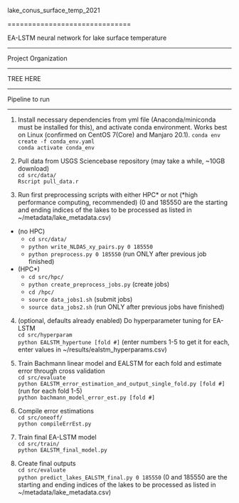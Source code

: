 
lake_conus_surface_temp_2021

==============================

EA-LSTM neural network for lake surface temperature 

---------------

Project Organization 

------------

TREE HERE

--------

Pipeline to run

-------------

1. Install necessary dependencies from yml file (Anaconda/miniconda must be installed for this), and activate conda environment. Works best on Linux (confirmed on CentOS 7(Core) and Manjaro 20.1).
`conda env create -f conda_env.yaml`  
`conda activate conda_env`

2. Pull data from USGS Sciencebase repository (may take a while, ~10GB download)  
`cd src/data/`  
`Rscript pull_data.r`  

3. Run first preprocessing scripts with either HPC* or not (*high performance computing, recommended) (0 and 185550 are the starting and ending indices of the lakes to be processed as listed in ~/metadata/lake_metadata.csv)  
* (no HPC)   
    + `cd src/data/`  
    + `python write_NLDAS_xy_pairs.py 0 185550`  
    + `python preprocess.py 0 185550` (run ONLY after previous job finished)  
* (HPC*)  
    + `cd src/hpc/`    
    + `python create_preprocess_jobs.py`  (create jobs)  
    + `cd /hpc/`  
    + `source data_jobs1.sh` (submit jobs)  
    + `source data_jobs2.sh` (run ONLY after previous jobs have finished)  

4. (optional, defaults already enabled)  Do hyperparameter tuning for EA-LSTM   
`cd src/hyperparam`   
`python EALSTM_hypertune [fold #]` (enter numbers 1-5 to get it for each, enter values in ~/results/ealstm_hyperparams.csv)  

5. Train Bachmann linear model and EALSTM for each fold and estimate error through cross validation  
`cd src/evaluate`   
`python EALSTM_error_estimation_and_output_single_fold.py [fold #]` (run for each fold 1-5)   
`python bachmann_model_error_est.py [fold #]`      

6. Compile error estimations  
`cd src/oneoff/`  
`python compileErrEst.py`  

7. Train final EA-LSTM model    
`cd src/train/`   
`python EALSTM_final_model.py`   

8. Create final outputs   
`cd src/evaluate`    
`python predict_lakes_EALSTM_final.py 0 185550` (0 and 185550 are the starting and ending indices of the lakes to be processed as listed in ~/metadata/lake_metadata.csv)  



